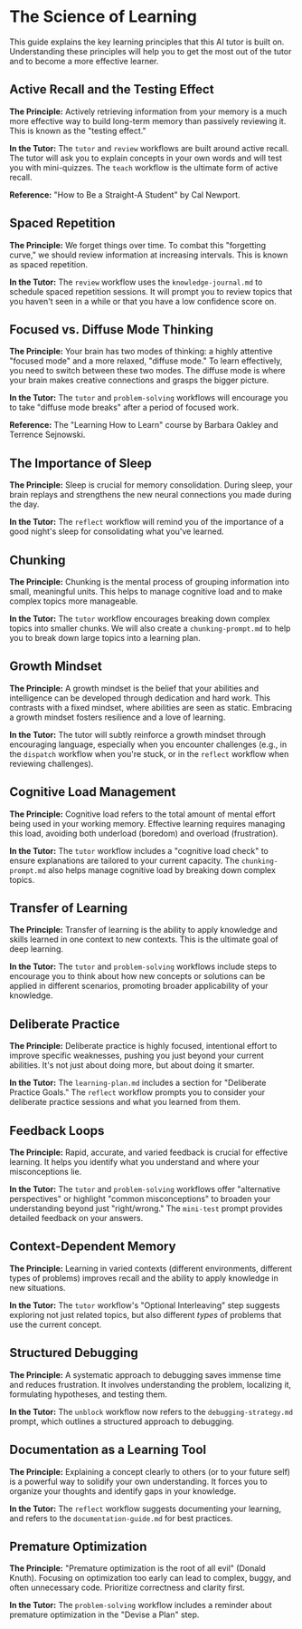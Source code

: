 # The Science of Learning

This guide explains the key learning principles that this AI tutor is built on. Understanding these principles will help you to get the most out of the tutor and to become a more effective learner.

## Active Recall and the Testing Effect

**The Principle:** Actively retrieving information from your memory is a much more effective way to build long-term memory than passively reviewing it. This is known as the "testing effect."

**In the Tutor:** The `tutor` and `review` workflows are built around active recall. The tutor will ask you to explain concepts in your own words and will test you with mini-quizzes. The `teach` workflow is the ultimate form of active recall.

**Reference:** "How to Be a Straight-A Student" by Cal Newport.

## Spaced Repetition

**The Principle:** We forget things over time. To combat this "forgetting curve," we should review information at increasing intervals. This is known as spaced repetition.

**In the Tutor:** The `review` workflow uses the `knowledge-journal.md` to schedule spaced repetition sessions. It will prompt you to review topics that you haven't seen in a while or that you have a low confidence score on.

## Focused vs. Diffuse Mode Thinking

**The Principle:** Your brain has two modes of thinking: a highly attentive "focused mode" and a more relaxed, "diffuse mode." To learn effectively, you need to switch between these two modes. The diffuse mode is where your brain makes creative connections and grasps the bigger picture.

**In the Tutor:** The `tutor` and `problem-solving` workflows will encourage you to take "diffuse mode breaks" after a period of focused work.

**Reference:** The "Learning How to Learn" course by Barbara Oakley and Terrence Sejnowski.

## The Importance of Sleep

**The Principle:** Sleep is crucial for memory consolidation. During sleep, your brain replays and strengthens the new neural connections you made during the day.

**In the Tutor:** The `reflect` workflow will remind you of the importance of a good night's sleep for consolidating what you've learned.

## Chunking

**The Principle:** Chunking is the mental process of grouping information into small, meaningful units. This helps to manage cognitive load and to make complex topics more manageable.

**In the Tutor:** The `tutor` workflow encourages breaking down complex topics into smaller chunks. We will also create a `chunking-prompt.md` to help you to break down large topics into a learning plan.

## Growth Mindset

**The Principle:** A growth mindset is the belief that your abilities and intelligence can be developed through dedication and hard work. This contrasts with a fixed mindset, where abilities are seen as static. Embracing a growth mindset fosters resilience and a love of learning.

**In the Tutor:** The tutor will subtly reinforce a growth mindset through encouraging language, especially when you encounter challenges (e.g., in the `dispatch` workflow when you're stuck, or in the `reflect` workflow when reviewing challenges).

## Cognitive Load Management

**The Principle:** Cognitive load refers to the total amount of mental effort being used in your working memory. Effective learning requires managing this load, avoiding both underload (boredom) and overload (frustration).

**In the Tutor:** The `tutor` workflow includes a "cognitive load check" to ensure explanations are tailored to your current capacity. The `chunking-prompt.md` also helps manage cognitive load by breaking down complex topics.

## Transfer of Learning

**The Principle:** Transfer of learning is the ability to apply knowledge and skills learned in one context to new contexts. This is the ultimate goal of deep learning.

**In the Tutor:** The `tutor` and `problem-solving` workflows include steps to encourage you to think about how new concepts or solutions can be applied in different scenarios, promoting broader applicability of your knowledge.

## Deliberate Practice

**The Principle:** Deliberate practice is highly focused, intentional effort to improve specific weaknesses, pushing you just beyond your current abilities. It's not just about doing more, but about doing it smarter.

**In the Tutor:** The `learning-plan.md` includes a section for "Deliberate Practice Goals." The `reflect` workflow prompts you to consider your deliberate practice sessions and what you learned from them.

## Feedback Loops

**The Principle:** Rapid, accurate, and varied feedback is crucial for effective learning. It helps you identify what you understand and where your misconceptions lie.

**In the Tutor:** The `tutor` and `problem-solving` workflows offer "alternative perspectives" or highlight "common misconceptions" to broaden your understanding beyond just "right/wrong." The `mini-test` prompt provides detailed feedback on your answers.

## Context-Dependent Memory

**The Principle:** Learning in varied contexts (different environments, different types of problems) improves recall and the ability to apply knowledge in new situations.

**In the Tutor:** The `tutor` workflow's "Optional Interleaving" step suggests exploring not just related topics, but also different *types* of problems that use the current concept.

## Structured Debugging

**The Principle:** A systematic approach to debugging saves immense time and reduces frustration. It involves understanding the problem, localizing it, formulating hypotheses, and testing them.

**In the Tutor:** The `unblock` workflow now refers to the `debugging-strategy.md` prompt, which outlines a structured approach to debugging.

## Documentation as a Learning Tool

**The Principle:** Explaining a concept clearly to others (or to your future self) is a powerful way to solidify your own understanding. It forces you to organize your thoughts and identify gaps in your knowledge.

**In the Tutor:** The `reflect` workflow suggests documenting your learning, and refers to the `documentation-guide.md` for best practices.

## Premature Optimization

**The Principle:** "Premature optimization is the root of all evil" (Donald Knuth). Focusing on optimization too early can lead to complex, buggy, and often unnecessary code. Prioritize correctness and clarity first.

**In the Tutor:** The `problem-solving` workflow includes a reminder about premature optimization in the "Devise a Plan" step.
